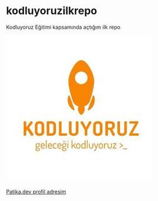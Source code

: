 # kodluyoruzilkrepo
Kodluyoruz Eğitimi kapsamında açtığım ilk repo


<!-- Image -->

![Kodluyoruz logo](https://raw.githubusercontent.com/Kodluyoruz/taskforce/git/git/markdown-nedir-nasil-kullaniriz-/figures/kodluyoruz_logo.jpg)

<!-- link -->

[Patika.dev profil adresim](https://app.patika.dev/emresiral)